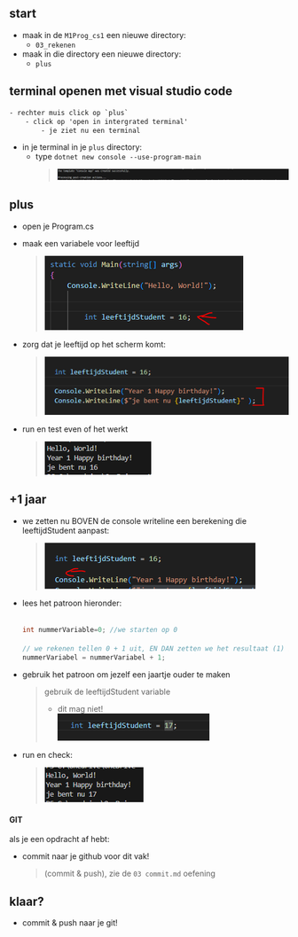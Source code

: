 
## start

- maak in de `M1Prog_cs1` een nieuwe directory:
    - `03_rekenen`
- maak in die directory een nieuwe directory:
    - `plus`

## terminal openen met visual studio code

    - rechter muis click op `plus`
        - click op 'open in intergrated terminal'
            - je ziet nu een terminal


- in je terminal in je `plus` directory:
    - type `dotnet new console --use-program-main`
        > ![](img/newconsole.PNG)

## plus

- open je Program.cs
- maak een variabele voor leeftijd
    > ![](img/leeftijd.PNG)

- zorg dat je leeftijd op het scherm komt:
    > ![](img/leefconsole.PNG)
- run en test even of het werkt
    > ![](img/test.PNG)

## +1 jaar

- we zetten nu BOVEN de console writeline een berekening die leeftijdStudent aanpast:
    > ![](img/plus1.PNG)
- lees het patroon hieronder:
    ```csharp

    int nummerVariable=0; //we starten op 0

    // we rekenen tellen 0 + 1 uit, EN DAN zetten we het resultaat (1) in nummervariable met de = 
    nummerVariabel = nummerVariabel + 1;

    ```

- gebruik het patroon om jezelf een jaartje ouder te maken
    > gebruik de leeftijdStudent variable 
    > - dit mag niet!  
    > ![](img/magniet.PNG)
    
- run en check:

    > ![](img/17.PNG)


    
#### GIT

als je een opdracht af hebt:
- commit naar je github voor dit vak!
    > (commit & push), zie de `03 commit.md` oefening

## klaar?

- commit & push naar je git!